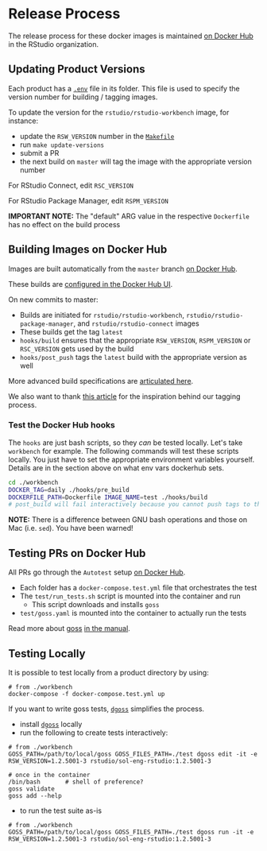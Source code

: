 # Release Process

The release process for these docker images is maintained [on Docker
Hub](https://hub.docker.com/u/rstudio) in the RStudio organization.

## Updating Product Versions

Each product has a
[`.env`](https://docs.docker.com/compose/environment-variables/) file in its
folder. This file is used to specify the version number for building / tagging
images.

To update the version for the `rstudio/rstudio-workbench` image, for instance:
- update the `RSW_VERSION` number in the [`Makefile`](./Makefile)
- run `make update-versions`
- submit a PR
- the next build on `master` will tag the image with the appropriate version
  number

For RStudio Connect, edit `RSC_VERSION`

For RStudio Package Manager, edit `RSPM_VERSION`

**IMPORTANT NOTE:** The "default" ARG value in the respective `Dockerfile` has
no effect on the build process

## Building Images on Docker Hub

Images are built automatically from the `master` branch [on Docker
Hub](https://hub.docker.com/u/rstudio).

These builds are [configured in the Docker Hub
UI](https://docs.docker.com/docker-hub/builds/).

On new commits to master:
- Builds are initiated for `rstudio/rstudio-workbench`,
  `rstudio/rstudio-package-manager`, and `rstudio/rstudio-connect` images
- These builds get the tag `latest`
- `hooks/build` ensures that the appropriate `RSW_VERSION`, `RSPM_VERSION` or
  `RSC_VERSION` gets used by the build
- `hooks/post_push` tags the `latest` build with the appropriate version as
  well

More advanced build specifications are [articulated
here](https://docs.docker.com/docker-hub/builds/advanced/).

We also want to thank [this
article](https://windsock.io/automated-docker-image-builds-with-multiple-tags/)
for the inspiration behind our tagging process.

### Test the Docker Hub hooks

The `hooks` are just bash scripts, so they _can_ be tested locally. Let's take
`workbench` for example.  The following commands will test these scripts
locally. You just have to set the appropriate environment variables yourself.
Details are in the section above on what env vars dockerhub sets.

```bash
cd ./workbench
DOCKER_TAG=daily ./hooks/pre_build
DOCKERFILE_PATH=Dockerfile IMAGE_NAME=test ./hooks/build
# post_build will fail interactively because you cannot push tags to the repository
```

**NOTE:** There is a difference between GNU bash operations and those on Mac
(i.e. `sed`). You have been warned!

## Testing PRs on Docker Hub

All PRs go through the `Autotest` setup [on Docker
Hub](https://docs.docker.com/docker-hub/builds/automated-testing/).

- Each folder has a `docker-compose.test.yml` file that orchestrates the test
- The `test/run_tests.sh` script is mounted into the container and run
    - This script downloads and installs `goss`
- `test/goss.yaml` is mounted into the container to actually run the tests

Read more about [goss](https://goss.rocks) [in the
manual](https://github.com/aelsabbahy/goss/blob/master/docs/manual.md).

## Testing Locally

It is possible to test locally from a product directory by using:

```
# from ./workbench
docker-compose -f docker-compose.test.yml up
```

If you want to write goss tests,
[`dgoss`](https://github.com/aelsabbahy/goss/tree/master/extras/dgoss)
simplifies the process.

- install
  [`dgoss`](https://github.com/aelsabbahy/goss/tree/master/extras/dgoss)
locally
- run the following to create tests interactively:
```
# from ./workbench
GOSS_PATH=/path/to/local/goss GOSS_FILES_PATH=./test dgoss edit -it -e RSW_VERSION=1.2.5001-3 rstudio/sol-eng-rstudio:1.2.5001-3

# once in the container
/bin/bash		# shell of preference?
goss validate
goss add --help
```
- to run the test suite as-is
```
# from ./workbench
GOSS_PATH=/path/to/local/goss GOSS_FILES_PATH=./test dgoss run -it -e RSW_VERSION=1.2.5001-3 rstudio/sol-eng-rstudio:1.2.5001-3
```
